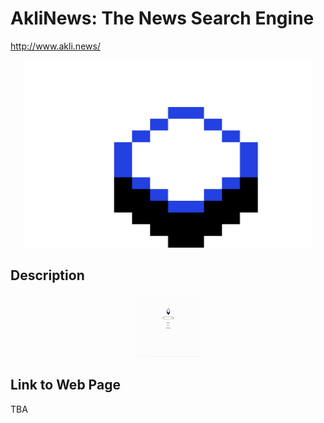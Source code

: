 # AkliNews: The News Search Engine
http://www.akli.news/
<p align="center">
  <img width="460" height="300" src="/New Piskel-1.png (1).png">
</p>

## Description
<p align="center">
  <img width="100" height="100" src="/images/homescreen.png">
</p>

## Link to Web Page
TBA
